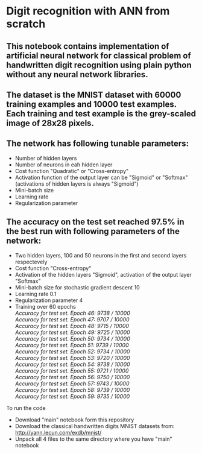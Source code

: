 # Digit recognition with ANN from scratch

## This notebook contains implementation of artificial neural network for classical problem of handwritten digit recognition using plain python without any neural network libraries.
## The dataset is the MNIST dataset with 60000 training examples and 10000 test examples. Each training and test example is the grey-scaled image of 28x28 pixels.
## The network has following tunable parameters:
* Number of hidden layers
* Number of neurons in eah hidden layer
* Cost function "Quadratic" or "Cross-entropy"
* Activation function of the output layer can be "Sigmoid" or "Softmax" (activations of hidden layers is always "Sigmoid")
* Mini-batch size
* Learning rate
* Regularization parameter
## The accuracy on the test set reached 97.5% in the best run with following parameters of the network:
* Two hidden layers, 100 and 50 neurons in the first and second layers respectevely
* Cost function "Cross-entropy"
* Activation of the hidden layers "Sigmoid", activation of the output layer "Softmax"
* Mini-batch size for stochastic gradient descent 10
* Learning rate 0.1
* Regularization parameter 4
* Training over 60 epochs\
*Accuracy for test set. Epoch 46: 9738 / 10000\
Accuracy for test set. Epoch 47: 9707 / 10000\
Accuracy for test set. Epoch 48: 9715 / 10000\
Accuracy for test set. Epoch 49: 9725 / 10000\
Accuracy for test set. Epoch 50: 9734 / 10000\
Accuracy for test set. Epoch 51: 9739 / 10000\
Accuracy for test set. Epoch 52: 9734 / 10000\
Accuracy for test set. Epoch 53: 9720 / 10000\
Accuracy for test set. Epoch 54: 9738 / 10000\
Accuracy for test set. Epoch 55: 9721 / 10000\
Accuracy for test set. Epoch 56: 9750 / 10000\
Accuracy for test set. Epoch 57: 9743 / 10000\
Accuracy for test set. Epoch 58: 9739 / 10000\
Accuracy for test set. Epoch 59: 9735 / 10000*

To run the code
- Download "main" notebook form this repository
- Download the classical handwritten digits MNIST datasets from:
http://yann.lecun.com/exdb/mnist/
- Unpack all 4 files to the same directory where you have "main" notebook
